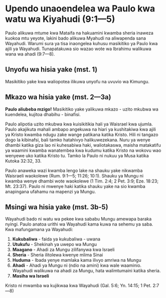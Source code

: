 # Upendo unaoendelea wa Paulo kwa watu wa Kiyahudi (9:1—5)

Paulo alikuwa mtume kwa Mataifa na hakuamini kwamba sheria inaweza kuokoa mtu yeyote, lakini bado alikuwa Myahudi na aliwapenda sana Wayahudi. Warumi sura ya tisa inaongelea kuhusu masikitiko ya Paulo kwa ajili ya Wayahudi. Tunapatakuwa sio wazao wote wa Ibrahimu walikuwa wana wa ahadi (9:7—8).

## Unyofu wa hisia yake (mst. 1)

Masikitiko yake kwa waliopotea ilikuwa unyofu na uvuvio wa Kimungu.

## Mkazo wa hisia yake (mst. 2—3a)

**Paulo aliubeba mzigo!** Masikitiko yake yalikuwa mkazo - uzito mkubwa wa kuendelea, kujitoa dhabihu - binafisi.

Paulo alipotia uzito mkubwa kwa kuisikitikia hali ya Waisrael kwa ujumla. Paulo akajikuta mahali ambapo angekuwa na hiari ya kushitakiwa kwa ajili ya Kristo kwamba ndugu zake wange patikana katika Kristo. Hili ni tangazo dogo la kibinafsi, bali tamko hatahivyo halikuwezekana. Nuru ya wenye dhambi katika giza lao ni kuhesabiwa haki, waliotakaswa, maisha matakatifu ya waamini kwamba wanatembea kwa kudumu katika Kristo na wokovu wao wenyewe uko katika Kristo tu. Tamko la Paulo ni nukuu ya Musa katika Kutoka 32:32, 33.

Paulo anaweka wazi kwamba lengo lake na shauku yake nikwamba Waisraeli waokolewe (Rum. 9:1—5; 11:26; 10:1). Shauku ya Mungu ni kwamba wenye dhambi wote waokolewe (1 Tim. 2:4; 2 Pet. 3:9; Eze. 18:23; Mt. 23:37). Paulo ni mwenye haki katika shauku yake na sio kwamba anapingana ufahamu na mapenzi ya Mungu.

## Msingi wa hisia yake (mst. 3b-5)

Wayahudi bado ni watu wa pekee kwa sababu Mungu amewapa baraka nyingi. Paulo anatoa urithi wa Wayahudi kama kuwa na sehemu ya saba. Kwa mafungamana ya Wayahudi:

1. **Kukubaliwa** - faida ya kukubaliwa - uwana
2. **Utukufu** - Shekinah ya uwepo wa Mungu
3. **Maagano** - Ahadi za Mungu zilifanywa kwa Israeli
4. **Sheria** - Sheria ilitolewa kwenye mlima Sinai
5. **Huduma** - Ibada yenye mamlaka kama ilivyo amriwa na Mungu
6. **Ahadi** - Ahadi ya Mungu ni (ndio na amini) kwa wale waaminio. Wayahudi walikuwa na ahadi za Mungu, hata walimtumaini katika sheria.
7. **Masiha wa Israeli**

Kristo ni mwamba wa kujikwaa kwa Wayahudi (Gal. 5:6; Yn. 14:15; 1 Pet. 2:7—8)
